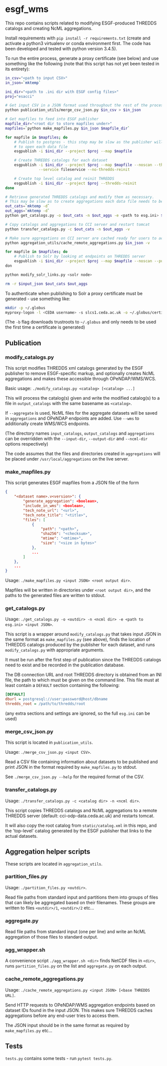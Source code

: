 # esgf_wms

This repo contains scripts related to modifying ESGF-produced THREDDS catalogs
and creating NcML aggregations.

Install requirements with `pip install -r requirements.txt` (create and
activate a python3 virtualenv or conda environment first. The code has been
developed and tested with python version 3.4.5).

To run the entire process, generate a proxy certificate (see below) and use
something like the following (note that this script has not yet been tested in
its entirety):

```bash
in_csv="<path to input CSV>"
in_json=`mktemp`

ini_dir="<path to .ini dir with ESGF config files>"
proj="esacci"

# Get input CSV in a JSON format used throughout the rest of the process
python publication_utils/merge_csv_json.py $in_csv > $in_json

# Get mapfiles to feed into ESGF publisher
mapfile_dir="<root dir to store mapfiles under>"
mapfiles=`python make_mapfiles.py $in_json $mapfile_dir`

for mapfile in $mapfiles; do
    # Publish to postgres - this step may be slow as the publisher will need
    # to open each data file
    esgpublish -i $ini_dir --project $proj --map $mapfile

    # Create THREDDS catalogs for each dataset
    esgpublish -i $ini_dir --project $proj --map $mapfile --noscan --thredds \
               --service fileservice --no-thredds-reinit

    # Create top level catalog and reinit THREDDS
    esgpublish -i $ini_dir --project $proj --thredds-reinit
done

# Retrieve generated THREDDS catalogs and modify them as necessary.
# This may be slow as to create aggregations each data file needs to be opened
out_cats=`mktemp -d`
out_aggs=`mktemp -d`
python get_catalogs.py -o $out_cats -n $out_aggs -e <path to esg.ini> $in_json

# Copy catalogs and aggregations to CCI server and restart tomcat
python transfer_catalogs.py -c $out_cats -n $out_aggs -v

# Make sure aggregations on CCI server are cached ready for users to access
python aggregation_utils/cache_remote_aggregations.py $in_json -v

for mapfile in $mapfiles; do
    # Publish to Solr by looking at endpoints on THREDDS server
    esgpublish -i $ini_dir --project $proj --map $mapfile --noscan --publish
don

python modify_solr_links.py <solr node>

rm -r $input_json $out_cats $out_aggs
```

To authenticate when publishing to Solr a proxy certificate must be generated -
use something like:

```bash
mkdir -p ~/.globus
myproxy-logon -l <CEDA username> -s slcs1.ceda.ac.uk -o ~/.globus/certificate-file -b
```

(The `-b` flag downloads trustroots to `~/.globus` and only needs to be used
the first time a certificate is generated)

## Publication

### modify_catalogs.py

This script modifies THREDDS xml catalogs generated by the ESGF publisher to
remove ESGF-specific markup, and optionally creates NcML aggregations and makes
these accessible through OPeNDAP/WMS/WCS.

Basic usage: `./modify_catalogs.py <catalog> [<catalog> ...]`

This will process the catalog(s) given and write the modified catalog(s) to a
file in `output_catalogs` with the same basename as `<catalog>`.

If `--aggregate` is used, NcML files for the aggregate datasets will be saved
in `aggregations` and OPeNDAP endpoints are added. Use `--wms` to additionally
create WMS/WCS endpoints.

(The directory names `input_catalogs`, `output_catalogs` and `aggregations` can
be overridden with the `--input-dir`, `--output-dir` and `--ncml-dir` options
respectively)

The code assumes that the files and directories created in `aggregations` will
be placed under `/usr/local/aggregations` on the live server.

### make_mapfiles.py

This script generates ESGF mapfiles from a JSON file of the form

```json
{
    "<dataset name>.v<version>": {
        "generate_aggregation": <boolean>,
        "include_in_wms": <boolean>,
        "tech_note_url": "<url>",
        "tech_note_title": "<title>",
        "files": [
            {
                "path": "<path>",
                "sha256": "<checksum>",
                "mtime": "<mtime>",
                "size": "<size in bytes>"
            },
            ...
        ]
    },
    ...
}
```

Usage: `./make_mapfiles.py <input JSON> <root output dir>`.

Mapfiles will be written in directories under `<root output dir>`, and the
paths to the generated files are written to stdout.

### get_catalogs.py

Usage: `./get_catalogs.py -o <outdir> -n <ncml dir> -e <path to esg.ini> <input JSON>`.

This script is a wrapper around `modify_catalogs.py` that takes input JSON in
the same format as `make_mapfiles.py` (see above), finds the location of
THREDDS catalogs produced by the publisher for each dataset, and runs
`modify_catalogs.py` with appropriate arguments.

It must be run after the first step of publication since the THREDDS catalogs
need to exist and be recorded in the publication database.

The DB connection URL and root THREDDS directory is obtained from an INI file,
the path to which must be given on the command line. This file must at least
contain a `DEFAULT` section containing the following:

```INI
[DEFAULT]
dburl = postgresql://user:password@host/dbname
thredds_root = /path/to/thredds/root
```

(any extra sections and settings are ignored, so the full `esg.ini` can be
used)


### merge_csv_json.py

This script is located in `publication_utils`.

Usage:  `./merge_csv_json.py <input CSV>`.

Read a CSV file containing information about datasets to be published and
print JSON in the format required by `make_mapfiles.py` to stdout.

See `./merge_csv_json.py --help` for the required format of the CSV.

### transfer_catalogs.py

Usage: `./transfer_catalogs.py -c <catalog dir> -n <ncml dir>`.

This script copies THREDDS catalogs and NcML aggregations to a remote THREDDS
server (default: cci-odp-data.ceda.ac.uk) and restarts tomcat.

It will also copy the root catalog from `static/catalog.xml` in this repo, and
the 'top-level' catalog generated by the ESGF publisher that links to the
actual datasets.

## Aggregation helper scripts

These scripts are located in `aggregation_utils`.

### partition_files.py

Usage: `./partition_files.py <outdir>`.

Read file paths from standard input and partitions them into groups of files that can likely be
aggregated based on their filenames. These groups are written to files `<outdir>/1`, `<outdir>/2`
etc...

### aggregate.py

Read file paths from standard input (one per line) and write an NcML aggregation of those files to
standard output.

### agg_wrapper.sh

A convenience script `./agg_wrapper.sh <dir>` finds NetCDF files in `<dir>`, runs
`partition_files.py` on the list and `aggregate.py` on each output.

### cache_remote_aggregations.py

Usage: `./cache_remote_aggregations.py <input JSON> [<base THREDDS URL]`.

Send HTTP requests to OPeNDAP/WMS aggregation endpoints based on dataset IDs
found in the input JSON. This makes sure THREDDS caches aggregations before any
end-user tries to access them.

The JSON input should be in the same format as required by `make_mapfiles.py`
etc...

## Tests

`tests.py` contains some tests - run `pytest tests.py`.
